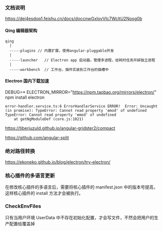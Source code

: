 ### 文档说明

https://dej4esdop1.feishu.cn/docs/doccnwGxIovVIc7WcltU2Nosg0b

#### Qing 编辑器架构

```
qing
  |
  -----plugins // 内置扩展，使用angular-pluggable开发
  |
  -----launcher   // Electron app 启动器，管理多进程，给耗时任务开辟独立进程
  |
  -----workbench  // 工作台，插件实装到工作台的插槽中

```

#### Electron 国内下载加速

DEBUG=\* ELECTRON_MIRROR="https://npm.taobao.org/mirrors/electron/" npm install electron

```
error-handler.service.ts:6 ErrorHandlerService ERROR!  Error: Uncaught (in promise): TypeError: Cannot read property 'ɵmod' of undefined
TypeError: Cannot read property 'ɵmod' of undefined
    at getNgModuleDef (core.js:1021)
```

https://tiberiuzuld.github.io/angular-gridster2/compact

https://github.com/angular-split

### 绝对路径转换

https://ekoneko.github.io/blog/electron/try-electron/

### 核心插件的多语言更新

在修改核心插件的多语言后，需要将核心插件的 manifest.json 中的版本号提高，这样核心插件的 install 方法才会被执行。

### CheckEnvFiles

只有当用户环境 UserData 中不存在初始化配置，才会写文件，不然会把用户的生产配置给覆盖掉
